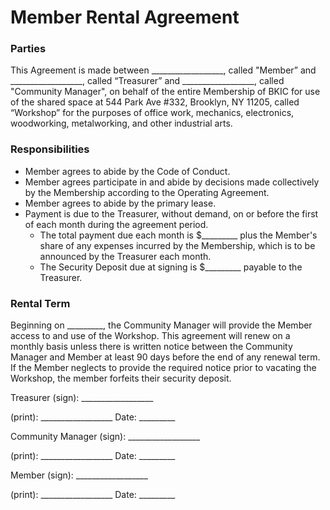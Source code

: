 # Member Rental Agreement

### Parties

This Agreement is made between 
\_\_\_\_\_\_\_\_\_\_\_\_\_\_\_\_\_\_, called "Member” and 
\_\_\_\_\_\_\_\_\_\_\_\_\_\_\_\_\_\_, called “Treasurer” and 
\_\_\_\_\_\_\_\_\_\_\_\_\_\_\_\_\_\_, called "Community Manager", on behalf of the entire Membership of BKIC for use of the shared space at 544 Park Ave #332, Brooklyn, NY 11205, called “Workshop” for the purposes of office work, mechanics, electronics, woodworking, metalworking, and other industrial arts.

### Responsibilities

- Member agrees to abide by the Code of Conduct.
- Member agrees participate in and abide by decisions made collectively by the Membership according to the Operating Agreement.
- Member agrees to abide by the primary lease.
- Payment is due to the Treasurer, without demand, on or before the first of each month during the agreement period.
	- The total payment due each month is $\_\_\_\_\_\_\_\_\_ plus the Member's share of any expenses incurred by the Membership, which is to be announced by the Treasurer each month.
	- The Security Deposit due at signing is $\_\_\_\_\_\_\_\_\_ payable to the Treasurer.

### Rental Term

Beginning on \_\_\_\_\_\_\_\_\_, the Community Manager will provide the Member access to and use of the Workshop. This agreement will renew on a monthly basis unless there is written notice between the Community Manager and Member at least 90 days before the end of any renewal term. If the Member neglects to provide the required notice prior to vacating the Workshop, the member forfeits their security deposit.

Treasurer (sign): \_\_\_\_\_\_\_\_\_\_\_\_\_\_\_\_\_\_ 

(print): \_\_\_\_\_\_\_\_\_\_\_\_\_\_\_\_\_\_ Date: \_\_\_\_\_\_\_\_\_

Community Manager (sign): \_\_\_\_\_\_\_\_\_\_\_\_\_\_\_\_\_\_ 

(print): \_\_\_\_\_\_\_\_\_\_\_\_\_\_\_\_\_\_ Date: \_\_\_\_\_\_\_\_\_

Member (sign): \_\_\_\_\_\_\_\_\_\_\_\_\_\_\_\_\_\_ 

(print): \_\_\_\_\_\_\_\_\_\_\_\_\_\_\_\_\_\_ Date: \_\_\_\_\_\_\_\_\_
